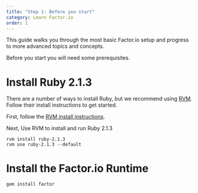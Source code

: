 ```yaml
---
title: "Step 1: Before you start"
category: Learn Factor.io
order: 1
---
```

This guide walks you through the most basic Factor.io setup and progress to more advanced topics and concepts.

Before you start you will need some prerequisites.


# Install Ruby 2.1.3
There are  a number of ways to install Ruby, but we recommend using [RVM](https://rvm.io/). Follow their install instructions to get started.

First, follow the [RVM install instructions](https://rvm.io/rvm/install).

Next, Use RVM to install and run Ruby 2.1.3

```shell
rvm install ruby-2.1.3
rvm use ruby-2.1.3 --default
```

# Install the Factor.io Runtime

```shell
gem install factor
```
